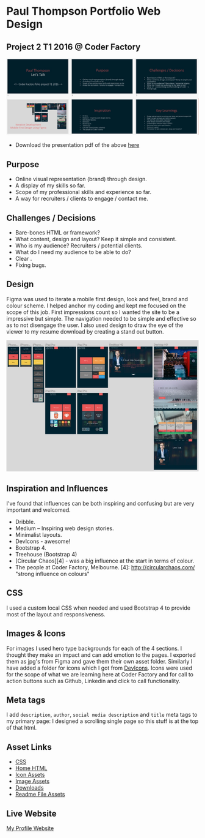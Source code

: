 
# Paul Thompson Portfolio Web Design
## Project 2 T1 2016 @ Coder Factory
![Alt text](readme-images/project-presentation-readme.jpg?raw=true "Optional Title")
- Download the presentation pdf of the above [here][1]

[1]: downloads/paul-thompson-portfolio-project-t1-2016.pdf "Paul-Thompson-Portfolio-Project-T1-2016"

## Purpose

- Online visual representation (brand) through design.
- A display of my skills so far.
- Scope of my professional skills and experience so far.
- A way for recruiters / clients to engage / contact me.

## Challenges / Decisions

- Bare-bones HTML or framework? 
- What content, design and layout? Keep it simple and consistent.
- Who is my audience? Recruiters / potential clients.
- What do I need my audience to be able to do?
- Clear <!-- commenting and formatting of code -->. 
- Fixing bugs.

## Design

Figma was used to iterate a mobile first design, look and feel, brand and colour scheme. I helped anchor my coding and kept me focused on the scope of this job. First impressions count so I wanted the site to be a impressive but simple. The navigation needed to be simple and effective so as to not disengage the user. I also used design to draw the eye of the viewer to my resume download by creating a stand out button.

![Alt text](readme-images/figma-iteration.jpg?raw=true "Optional Title")

## Inspiration and Influences

I've found that influences can be both inspiring and confusing but are very important and welcomed. 

- Dribble.
- Medium – Inspiring web design stories.
- Minimalist layouts.
- DevIcons - awesome!
- Bootstrap 4.
- Treehouse (Bootstrap 4)
- [Circular Chaos][4] - was a big influence at the start in terms of colour.
- The people at Coder Factory, Melbourne.
[4]: http://circularchaos.com/ "strong influence on colours"

## CSS

I used a custom local CSS when needed and used Bootstrap 4 to provide most of the layout and responsiveness. 

## Images & Icons

For images I used hero type backgrounds for each of the 4 sections. I thought they make an impact and can add emotion to the pages. I exported them as jpg's from Figma and gave them their own asset folder. Similarly I have added a folder for icons which I got from [DevIcons][3]. Icons were used for the scope of what we are learning here at Coder Factory and for call to action buttons such as Github, Linkedin and click to call functionality.

[3]: http://devicon.fr "awesome resource"

## Meta tags

I add `description`, `author`, `social media description` and `title` meta tags to my primary page: I designed a scrolling single page so this stuff is at the top of that html.

## Asset Links

- [CSS](css/main.css)
- [Home HTML](index.html)
- [Icon Assets](icons/)
- [Image Assets](/images/)
- [Downloads](downloads/)
- [Readme File Assets](readme/)

## Live Website

[My Profile Website](https://tenninesevensix.github.io/PaulThompson.github.io)
